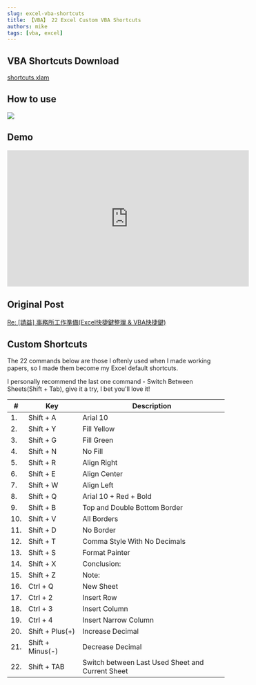 ```yaml
---
slug: excel-vba-shortcuts
title: 【VBA】 22 Excel Custom VBA Shortcuts
authors: mike
tags: [vba, excel]
---
```

## VBA Shortcuts Download
[shortcuts.xlam](https://github.com/noworneverev/noworneverev.github.io.old/releases/download/1.0.0.2/shortcuts.xlam)

<!--truncate-->

## How to use 
![](https://i.imgur.com/ierGstN.gif)

## Demo 
<iframe width="560" height="315" src="https://www.youtube.com/embed/1ur0allw3Jc" frameborder="0" allow="accelerometer; autoplay; encrypted-media; gyroscope; picture-in-picture" allowfullscreen></iframe>

## Original Post 
[Re: [請益] 事務所工作準備(Excel快捷鍵整理 & VBA快捷鍵)](https://www.ptt.cc/bbs/Accounting/M.1538906825.A.2D4.html)

## Custom Shortcuts

The 22 commands below are those I oftenly used when I made working papers, so I made them become my Excel default shortcuts.

I personally recommend the last one command - Switch Between Sheets(Shift + Tab), give it a try, I bet you'll love it! 


| #   | Key         | Description           |
|-----|----------------|----------------|
| 1.  | Shift + A       | Arial 10           |
| 2.  | Shift + Y       | Fill Yellow           |
| 3.  | Shift + G       | Fill Green           |
| 4.  | Shift + N | No Fill     |
| 5.  | Shift + R| Align Right           |
| 6.  | Shift + E       | Align Center           |
| 7.  | Shift + W       | Align Left           |
| 8.  | Shift + Q       | Arial 10 + Red + Bold          |
| 9.  | Shift + B       | Top and Double Bottom Border          |
| 10. | Shift + V       | All Borders           |
| 11. | Shift + D       | No Border |
| 12. | Shift + T       | Comma Style With No Decimals |
| 13. | Shift + S    | Format Painter   |
| 14. | Shift + X    | Conclusion:   |
| 15. | Shift + Z        | Note:       |
| 16. | Ctrl + Q        | New Sheet       |
| 17. | Ctrl + 2         | Insert Row       |
| 18. | Ctrl + 3        | Insert Column       |
| 19. | Ctrl + 4        | Insert Narrow Column       |
| 20. | Shift + Plus(+)        | Increase Decimal       |
| 21. | Shift + Minus(-)        | Decrease Decimal       |
| 22. | Shift + TAB       | Switch between Last Used Sheet and Current Sheet       |
